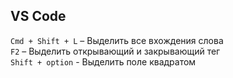## VS Code
`Cmd + Shift + L` – Выделить все вхождения слова  
`F2` – Выделить открывающий и закрывающий тег  
`Shift + option` - Выделить поле квадратом
